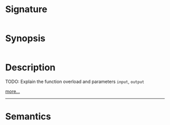# Signature
```vikid-signature
```

# Synopsis
```vikid-synopsis
```

# Description
TODO: Explain the function overload and parameters `input`, `output`

[more...](https://en.wikipedia.org/wiki/Minimum_bounding_box#Axis-aligned_minimum_bounding_box)

----
# Semantics